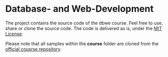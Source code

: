 # Database- and Web-Development

The project contains the source code of the dbwe course. Feel free to use, share or clone the source code. The code is delivered as is, under the [MIT License](LICENSE).

Please note that all samples within the **course** folder are cloned from the [official cousrse repository](https://github.com/dozent2018/IFA_DBWE).

